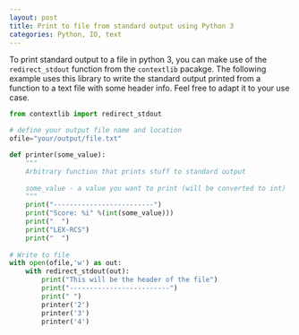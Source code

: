 ```yaml
---
layout: post
title: Print to file from standard output using Python 3
categories: Python, IO, text
---
```


To print standard output to a file in python 3, you can make use of the `redirect_stdout` function from the `contextlib` pacakge. The following example uses this library to write the standard output printed from a function to a text file with some header info. Feel free to adapt it to your use case.

```python
from contextlib import redirect_stdout

# define your output file name and location
ofile="your/output/file.txt"

def printer(some_value):
	"""
	Arbitrary function that prints stuff to standard output
	
	some_value - a value you want to print (will be converted to int)
	"""
	print("-------------------------")
	print("Score: %i" %(int(some_value)))
	print("  ")
	print("LEX-RCS")
	print("  ")
	
# Write to file
with open(ofile,'w') as out:
	with redirect_stdout(out):
		print("This will be the header of the file")
		print("-------------------------")
		print(" ")
		printer('2')
		printer('3')
		printer('4')
```		
